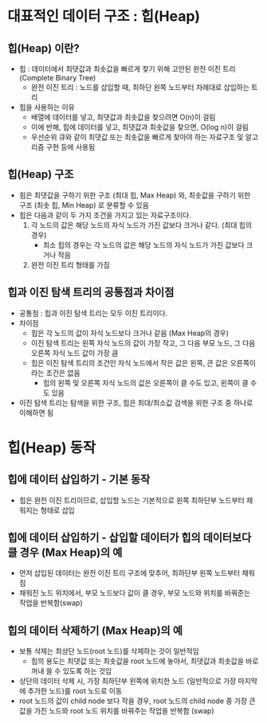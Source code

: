 # 대표적인 데이터 구조 : 힙(Heap)
## 힙(Heap) 이란?
- 힙 : 데이터에서 최댓값과 최솟값을 빠르게 찾기 위해 고안된 완전 이진 트리(Complete Binary Tree)
    - 완전 이진 트리 : 노드를 삽입할 때, 최하단 왼쪽 노드부터 차례대로 삽입하는 트리
- 힙을 사용하는 이유
    - 배열에 데이터를 넣고, 최댓값과 최솟값을 찾으려면 O(n)이 걸림
    - 이에 반해, 힙에 데이터를 넣고, 최댓값과 최솟값을 찾으면, O(log n)이 걸림
    - 우선순위 큐와 같이 최댓값 또는 최솟값을 빠르게 찾아야 하는 자료구조 및 알고리즘 구현 등에 사용됨

## 힙(Heap) 구조
- 힘은 최댓값을 구하기 위한 구조 (최대 힙, Max Heap) 와, 최솟값을 구하기 위한 구조 (최솟 힙, Min Heap) 로 분류할 수 있음
- 힙은 다음과 같이 두 가지 조건을 가지고 있는 자료구조이다.
    1. 각 노드의 값은 해당 노드의 자식 노드가 가진 값보다 크거나 같다. (최대 힙의 경우)
        - 최소 힙의 경우는 각 노드의 값은 해당 노드의 자식 노드가 가진 값보다 크거나 작음
    2. 완전 이진 트리 형태를 가짐

## 힙과 이진 탐색 트리의 공통점과 차이점
- 공통점 : 힙과 이진 탐색 트리는 모두 이진 트리이다.
- 차이점
    - 힙은 각 노드의 값이 자식 노드보다 크거나 같음 (Max Heap의 경우)
    - 이진 탐색 트리는 왼쪽 자식 노드의 값이 가장 작고, 그 다음 부모 노드, 그 다음 오른쪽 자식 노드 값이 가장 큼
    - 힙은 이진 탐색 트리의 조건인 자식 노드에서 작은 값은 왼쪽, 큰 값은 오른쪽이라는 조건은 없음
        - 힙의 왼쪽 및 오른쪽 자식 노드의 값은 오른쪽이 클 수도 있고, 왼쪽이 클 수도 있음
- 이진 탐색 트리는 탐색을 위한 구조, 힙은 최대/최소값 검색을 위한 구조 중 하나로 이해하면 됨

# 힙(Heap) 동작
## 힙에 데이터 삽입하기 - 기본 동작
- 힙은 완전 이진 트리이므로, 삽입할 노드는 기본적으로 왼쪽 최하단부 노드부터 채워지는 형태로 삽입

## 힙에 데이터 삽입하기 - 삽입할 데이터가 힙의 데이터보다 클 경우 (Max Heap)의 예
- 먼저 삽입된 데이터는 완전 이진 트리 구조에 맞추어, 최하단부 왼쪽 노드부터 채워짐
- 채워진 노드 위치에서, 부모 노드보다 값이 클 경우, 부모 노드와 위치를 바꿔준는 작업을 반복함(swap)

## 힙의 데이터 삭제하기 (Max Heap)의 예
- 보통 삭제는 최상단 노드(root 노드)를 삭제하는 것이 일반적임
  - 힙의 용도는 최댓값 또는 최솟값을 root 노드에 놓아서, 최댓값과 최솟값을 바로 꺼내 쓸 수 있도록 하는 것임
- 상단의 데이터 삭제 시, 가장 최하단부 왼쪽에 위치한 노드 (일반적으로 가장 마지막에 추가한 노드)를 root 노드로 이동
- root 노드의 값이 child node 보다 작을 경우, 
  root 노드의 child node 중 가장 큰 값을 가진 노드와 root 노드 위치를 바꿔주는 작업을 반복함 (swap)

